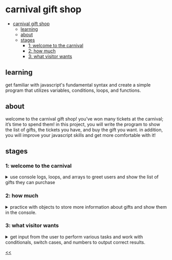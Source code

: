 # carnival gift shop

- [carnival gift shop](#carnival-gift-shop)
  - [learning](#learning)
  - [about](#about)
  - [stages](#stages)
    - [1: welcome to the carnival](#1-welcome-to-the-carnival)
    - [2: how much](#2-how-much)
    - [3: what visitor wants](#3-what-visitor-wants)

## learning
get familiar with javascript's fundamental syntax and create a simple program that utilizes variables, conditions, loops, and functions.

## about
welcome to the carnival gift shop! you’ve won many tickets at the carnival; it’s time to spend them! in this project, you will write the program to show the list of gifts, the tickets you have, and buy the gift you want. in addition, you will improve your javascript skills and get more comfortable with it!

## stages
### 1: welcome to the carnival
<details>
<summary>use console logs, loops, and arrays to greet users and show the list of gifts they can purchase</summary>

#### 1.1 description
it’s a beautiful day at the carnival! visitors have played many games and now want to spend their tickets. so, let’s welcome them with this message first: `welcome to the carnival gift shop!`

then, let’s greet our visitors with this message: `hello friend! thank you for visiting the carnival!`

next, we will show the list of gifts that the visitors can buy. it is the list of gifts that we will use throughout the project:

```
teddy bear

big red ball

huge bear

candy

stuffed tiger

stuffed dragon

skateboard

toy car

basketball

scary mask
```

before we show the list, output this message: `here's the list of gifts:`

then, output the list of gifts like in the example.

#### 1.2 objectives
in this stage, your program should:
1. print the welcoming and greeting messages.
2. print the list of gifts.

#### 1.3 examples
**example 1**: _where the program starts with the welcome messages and shows the list of gifts_

```
welcome to the carnival gift shop!
hello friend! thank you for visiting the carnival!
here's the list of gifts:

teddy bear
big red ball
huge bear
candy
stuffed tiger
stuffed dragon
skateboard
toy car
basketball
scary mask
```

</details>

### 2: how much
<details>
<summary>practice with objects to store more information about gifts and show them in the console.</summary>

#### 2.1 description
in the previous stage, you've shown the list of gifts in our gift shop. now, we need to show more information about these gifts: the price and id/order.

keep all the previous messages but change how the list of gifts is shown with additional information.

the details about the gifts are below:

name|price|id/order
:-:|:-:|:-:
teddy bear|10|1
big red ball|5|2
huge bear|50|3
candy|8|4
stuffed tiger|15|5
stuffed dragon|30|6
skateboard|100|7
toy car|25|8
basketball|20|9
scary mask|75|10

output the changes like in the example. using objects can be helpful with the details of a gift.

#### 2.2 objectives
in this stage, your program should:
- print welcoming and greeting messages from the previous stage.
- print the list of gifts with the new information.

#### 2.3 examples
example 1: where the program starts with the welcome messages and shows the list of gifts with the new details

```
welcome to the carnival gift shop!
hello friend! thank you for visiting the carnival!
here's the list of gifts:

1- teddy bear, cost: 10 tickets
2- big red ball, cost: 5 tickets
3- huge bear, cost: 50 tickets
4- candy, cost: 8 tickets
5- stuffed tiger, cost: 15 tickets
6- stuffed dragon, cost: 30 tickets
7- skateboard, cost: 100 tickets
8- toy car, cost: 25 tickets
9- basketball, cost: 20 tickets
10- scary mask, cost: 75 tickets
```

</details>

### 3: what visitor wants
<details>
<summary>get input from the user to perform various tasks and work with conditionals, switch cases, and numbers to output correct results.</summary>

#### 3.1 description
now that you have the list of gifts with details, the visitors will decide what they want.

first, let’s get this input from the visitor:

```
what do you want to do?
1-buy a gift 2-add tickets 3-check tickets 4-show gifts
```

the visitor will enter the respective number to choose an option. also, the visitor will have `100` tickets in the beginning.

in the first option, we will ask for another input: `enter the number of the gift you want to get:`

the visitor will enter the id/order number of the gift, and we will output the name of the gift: `here you go, one %gift_name%!`

then, we will subtract the ticket amount of the chosen gift from the visitor’s total tickets and show the total tickets: `total tickets: 90`

in the second option, the visitor will enter the number of tickets to add with this input: `enter the ticket amount:`

after that, we will show the total number of tickets again!

in the third option, let's show the total tickets that the visitor has: `total tickets: 90`

and in the last option, show the list of gifts again like in the example!

after any of these cases, output this message before ending the program: `have a nice day!`

#### 3.2 objectives
in this stage, your program should:

1. print the welcoming and greeting messages from the previous stage;
2. print the list of gifts;
3. handle the initial input where the user chooses what to do;
4. handle the option to buy a gift;
5. handle the option to add more tickets;
6. handle the option to see the total tickets;
7. handle the option to see the list of gifts;
8. terminate the program with a new message.

#### 3.3 examples
the greater-than symbol followed by a space (`> `) represents the user input. note that it's not part of the input.

**example 1**: _where the program handles the initial input with the first option_
```
welcome to the carnival gift shop!
hello friend! thank you for visiting the carnival!
here's the list of gifts:

1- teddy bear, cost: 10 tickets
2- big red ball, cost: 5 tickets
3- huge bear, cost: 50 tickets
4- candy, cost: 8 tickets
5- stuffed tiger, cost: 15 tickets
6- stuffed dragon, cost: 30 tickets
7- skateboard, cost: 100 tickets
8- toy car, cost: 25 tickets
9- basketball, cost: 20 tickets
10- scary mask, cost: 75 tickets

what do you want to do?
1-buy a gift 2-add tickets 3-check tickets 4-show gifts
> 1
enter the number of the gift you want to get: > 1
here you go, one teddy bear!
total tickets: 90
have a nice day!
```

**example 2**: _where the program handles the initial input with the second option_
```
welcome to the carnival gift shop!
hello friend! thank you for visiting the carnival!
here's the list of gifts:

1- teddy bear, cost: 10 tickets
2- big red ball, cost: 5 tickets
3- huge bear, cost: 50 tickets
4- candy, cost: 8 tickets
5- stuffed tiger, cost: 15 tickets
6- stuffed dragon, cost: 30 tickets
7- skateboard, cost: 100 tickets
8- toy car, cost: 25 tickets
9- basketball, cost: 20 tickets
10- scary mask, cost: 75 tickets

what do you want to do?
1-buy a gift 2-add tickets 3-check tickets 4-show gifts
> 2
enter the ticket amount: > 100
total tickets: 200
have a nice day!
```

**example 3**: _where the program handles the initial input with the third option_
```
welcome to the carnival gift shop!
hello friend! thank you for visiting the carnival!
here's the list of gifts:

1- teddy bear, cost: 10 tickets
2- big red ball, cost: 5 tickets
3- huge bear, cost: 50 tickets
4- candy, cost: 8 tickets
5- stuffed tiger, cost: 15 tickets
6- stuffed dragon, cost: 30 tickets
7- skateboard, cost: 100 tickets
8- toy car, cost: 25 tickets
9- basketball, cost: 20 tickets
10- scary mask, cost: 75 tickets

what do you want to do?
1-buy a gift 2-add tickets 3-check tickets 4-show gifts
> 3
total tickets: 100
have a nice day!
```

**example 4**: _where the program handles the initial input with the fourth option_
```
welcome to the carnival gift shop!
hello friend! thank you for visiting the carnival!
here's the list of gifts:

1- teddy bear, cost: 10 tickets
2- big red ball, cost: 5 tickets
3- huge bear, cost: 50 tickets
4- candy, cost: 8 tickets
5- stuffed tiger, cost: 15 tickets
6- stuffed dragon, cost: 30 tickets
7- skateboard, cost: 100 tickets
8- toy car, cost: 25 tickets
9- basketball, cost: 20 tickets
10- scary mask, cost: 75 tickets

what do you want to do?
1-buy a gift 2-add tickets 3-check tickets 4-show gifts
> 4
here's the list of gifts:

1- teddy bear, cost: 10 tickets
2- big red ball, cost: 5 tickets
3- huge bear, cost: 50 tickets
4- candy, cost: 8 tickets
5- stuffed tiger, cost: 15 tickets
6- stuffed dragon, cost: 30 tickets
7- skateboard, cost: 100 tickets
8- toy car, cost: 25 tickets
9- basketball, cost: 20 tickets
10- scary mask, cost: 75 tickets
have a nice day!
```

</details>

[<<](https://github.com/eucarizan/front-end/blob/main/README.md)
<!--
:%s/\(Sample \(Input\|Output\) \d:\)\n\(.*\)/```\r\r**\1**\r```\3/gc
the greater-than symbol followed by a space (`> `) represents the user input. note that it's not part of the input.

### 0: 
<details>
<summary></summary>

#### 0.1 description

#### 0.2 objectives

#### 0.3 examples

</details>
-->

